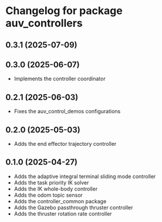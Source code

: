 # Changelog for package auv_controllers

## 0.3.1 (2025-07-09)

## 0.3.0 (2025-06-07)

- Implements the controller coordinator

## 0.2.1 (2025-06-03)

- Fixes the auv_control_demos configurations

## 0.2.0 (2025-05-03)

- Adds the end effector trajectory controller

## 0.1.0 (2025-04-27)

- Adds the adaptive integral terminal sliding mode controller
- Adds the task priority IK solver
- Adds the IK whole-body controller
- Adds the odom topic sensor
- Adds the controller_common package
- Adds the Gazebo passthrough thruster controller
- Adds the thruster rotation rate controller
